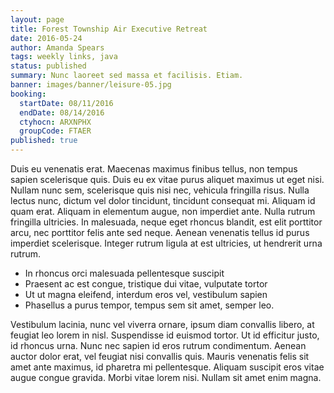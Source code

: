```yaml
---
layout: page
title: Forest Township Air Executive Retreat
date: 2016-05-24
author: Amanda Spears
tags: weekly links, java
status: published
summary: Nunc laoreet sed massa et facilisis. Etiam.
banner: images/banner/leisure-05.jpg
booking:
  startDate: 08/11/2016
  endDate: 08/14/2016
  ctyhocn: ARXNPHX
  groupCode: FTAER
published: true
---
```

Duis eu venenatis erat. Maecenas maximus finibus tellus, non tempus sapien scelerisque quis. Duis eu ex vitae purus aliquet maximus ut eget nisi. Nullam nunc sem, scelerisque quis nisi nec, vehicula fringilla risus. Nulla lectus nunc, dictum vel dolor tincidunt, tincidunt consequat mi. Aliquam id quam erat. Aliquam in elementum augue, non imperdiet ante. Nulla rutrum fringilla ultricies. In malesuada, neque eget rhoncus blandit, est elit porttitor arcu, nec porttitor felis ante sed neque. Aenean venenatis tellus id purus imperdiet scelerisque. Integer rutrum ligula at est ultricies, ut hendrerit urna rutrum.

* In rhoncus orci malesuada pellentesque suscipit
* Praesent ac est congue, tristique dui vitae, vulputate tortor
* Ut ut magna eleifend, interdum eros vel, vestibulum sapien
* Phasellus a purus tempor, tempus sem sit amet, semper leo.

Vestibulum lacinia, nunc vel viverra ornare, ipsum diam convallis libero, at feugiat leo lorem in nisl. Suspendisse id euismod tortor. Ut id efficitur justo, id rhoncus urna. Nunc nec sapien id eros rutrum condimentum. Aenean auctor dolor erat, vel feugiat nisi convallis quis. Mauris venenatis felis sit amet ante maximus, id pharetra mi pellentesque. Aliquam suscipit eros vitae augue congue gravida. Morbi vitae lorem nisi. Nullam sit amet enim magna.
